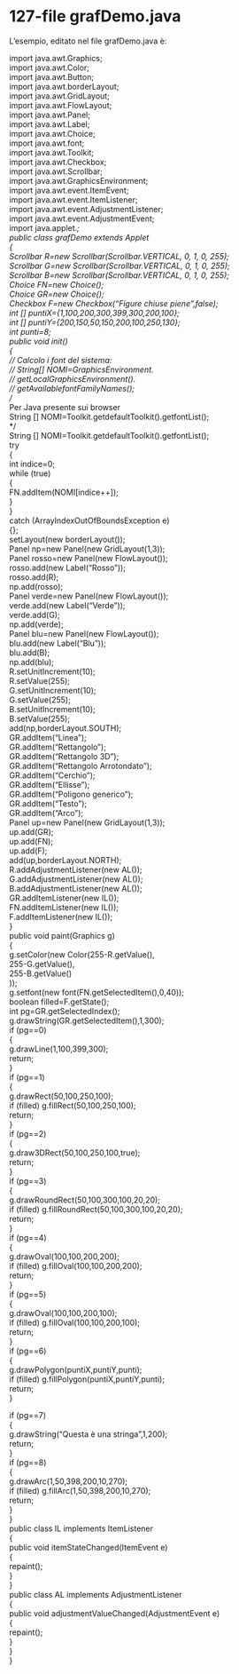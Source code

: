 # 127-file grafDemo.java

L’esempio, editato nel file grafDemo.java è:

import java.awt.Graphics;  
import java.awt.Color;  
import java.awt.Button;  
import java.awt.borderLayout;  
import java.awt.GridLayout;  
import java.awt.FlowLayout;  
import java.awt.Panel;  
import java.awt.Label;  
import java.awt.Choice;  
import java.awt.font;  
import java.awt.Toolkit;  
import java.awt.Checkbox;  
import java.awt.Scrollbar;  
import java.awt.GraphicsEnvironment;  
import java.awt.event.ItemEvent;  
import java.awt.event.ItemListener;  
import java.awt.event.AdjustmentListener;  
import java.awt.event.AdjustmentEvent;  
import java.applet._;  
public class grafDemo extends Applet  
{  
Scrollbar R=new Scrollbar\(Scrollbar.VERTICAL, 0, 1, 0, 255\);  
Scrollbar G=new Scrollbar\(Scrollbar.VERTICAL, 0, 1, 0, 255\);  
Scrollbar B=new Scrollbar\(Scrollbar.VERTICAL, 0, 1, 0, 255\);  
Choice FN=new Choice\(\);  
Choice GR=new Choice\(\);  
Checkbox F=new Checkbox\(“Figure chiuse piene”,false\);  
int \[\] puntiX={1,100,200,300,399,300,200,100};  
int \[\] puntiY={200,150,50,150,200,100,250,130};  
int punti=8;  
public void init\(\)  
{  
// Calcolo i font del sistema:  
// String\[\] NOMI=GraphicsEnvironment.  
// getLocalGraphicsEnvironment\(\).  
// getAvailablefontFamilyNames\(\);  
/_  
Per Java presente sui browser  
String \[\] NOMI=Toolkit.getdefaultToolkit\(\).getfontList\(\);  
\*/  
String \[\] NOMI=Toolkit.getdefaultToolkit\(\).getfontList\(\);  
try  
{  
int indice=0;  
while \(true\)  
{  
FN.addItem\(NOMI\[indice++\]\);  
}  
}  
catch \(ArrayIndexOutOfBoundsException e\)  
{};  
setLayout\(new borderLayout\(\)\);  
Panel np=new Panel\(new GridLayout\(1,3\)\);  
Panel rosso=new Panel\(new FlowLayout\(\)\);  
rosso.add\(new Label\(“Rosso”\)\);  
rosso.add\(R\);  
np.add\(rosso\);  
Panel verde=new Panel\(new FlowLayout\(\)\);  
verde.add\(new Label\(“Verde”\)\);  
verde.add\(G\);  
np.add\(verde\);  
Panel blu=new Panel\(new FlowLayout\(\)\);  
blu.add\(new Label\(“Blu”\)\);  
blu.add\(B\);  
np.add\(blu\);  
R.setUnitIncrement\(10\);  
R.setValue\(255\);  
G.setUnitIncrement\(10\);  
G.setValue\(255\);  
B.setUnitIncrement\(10\);  
B.setValue\(255\);  
add\(np,borderLayout.SOUTH\);  
GR.addItem\(“Linea”\);  
GR.addItem\(“Rettangolo”\);  
GR.addItem\(“Rettangolo 3D”\);  
GR.addItem\(“Rettangolo Arrotondato”\);  
GR.addItem\(“Cerchio”\);  
GR.addItem\(“Ellisse”\);  
GR.addItem\(“Poligono generico”\);  
GR.addItem\(“Testo”\);  
GR.addItem\(“Arco”\);  
Panel up=new Panel\(new GridLayout\(1,3\)\);  
up.add\(GR\);  
up.add\(FN\);  
up.add\(F\);  
add\(up,borderLayout.NORTH\);  
R.addAdjustmentListener\(new AL\(\)\);  
G.addAdjustmentListener\(new AL\(\)\);  
B.addAdjustmentListener\(new AL\(\)\);  
GR.addItemListener\(new IL\(\)\);  
FN.addItemListener\(new IL\(\)\);  
F.addItemListener\(new IL\(\)\);  
}  
public void paint\(Graphics g\)  
{  
g.setColor\(new Color\(255-R.getValue\(\),  
255-G.getValue\(\),  
255-B.getValue\(\)  
\)\);  
g.setfont\(new font\(FN.getSelectedItem\(\),0,40\)\);  
boolean filled=F.getState\(\);  
int pg=GR.getSelectedIndex\(\);  
g.drawString\(GR.getSelectedItem\(\),1,300\);  
if \(pg==0\)  
{  
g.drawLine\(1,100,399,300\);  
return;  
}  
if \(pg==1\)  
{  
g.drawRect\(50,100,250,100\);  
if \(filled\) g.fillRect\(50,100,250,100\);  
return;  
}  
if \(pg==2\)  
{  
g.draw3DRect\(50,100,250,100,true\);  
return;  
}  
if \(pg==3\)  
{  
g.drawRoundRect\(50,100,300,100,20,20\);  
if \(filled\) g.fillRoundRect\(50,100,300,100,20,20\);  
return;  
}  
if \(pg==4\)  
{  
g.drawOval\(100,100,200,200\);  
if \(filled\) g.fillOval\(100,100,200,200\);  
return;  
}  
if \(pg==5\)  
{  
g.drawOval\(100,100,200,100\);  
if \(filled\) g.fillOval\(100,100,200,100\);  
return;  
}  
if \(pg==6\)  
{  
g.drawPolygon\(puntiX,puntiY,punti\);  
if \(filled\) g.fillPolygon\(puntiX,puntiY,punti\);  
return;  
}

if \(pg==7\)  
{  
g.drawString\(“Questa è una stringa”,1,200\);  
return;  
}  
if \(pg==8\)  
{  
g.drawArc\(1,50,398,200,10,270\);  
if \(filled\) g.fillArc\(1,50,398,200,10,270\);  
return;  
}  
}  
public class IL implements ItemListener  
{  
public void itemStateChanged\(ItemEvent e\)  
{  
repaint\(\);  
}  
}  
public class AL implements AdjustmentListener  
{  
public void adjustmentValueChanged\(AdjustmentEvent e\)  
{  
repaint\(\);  
}  
}  
}


